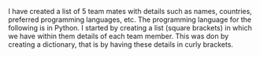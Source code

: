 I have created a list of 5 team mates with details such as names, countries, preferred programming languages, etc. The programming language for the following is in Python. I started by creating a list (square brackets) in which we have within them details of each team member. This was don by creating a dictionary, that is by having these details in curly brackets.
